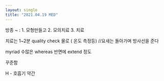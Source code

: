 ```yaml
---
layout: single
title: "2021.04.19 MED"
---
```


방종 ~ : 1. 모형만들고 2. 모의치료 3. 치료 

치료는 1~2분  quality check 물로 ( 온도 측정등) //요새는 돌아가며 방사선을 준다



myriad  수많은
whereas 반면에
extend 정도


꾸준함

H -  호흡기 약간 



